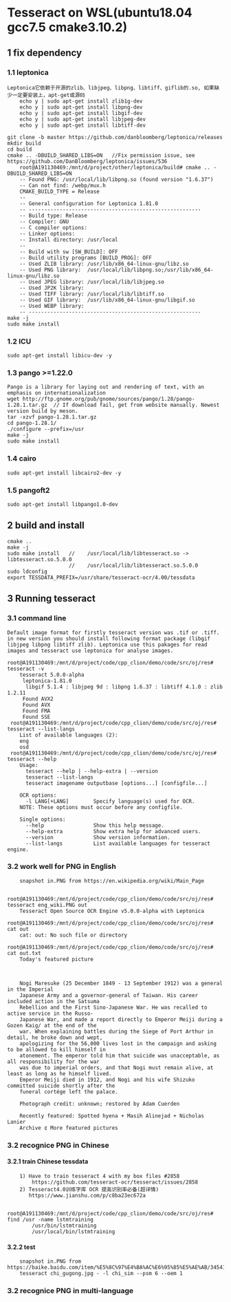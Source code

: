# Tesseract on WSL(ubuntu18.04  gcc7.5  cmake3.10.2)

## 1 fix dependency

### 1.1 leptonica
    Leptonica它依赖于开源的zlib、libjpeg、libpng、libtiff、giflib的.so, 如果缺少一定要安装上，apt-get或源码
        echo y | sudo apt-get install zlib1g-dev
        echo y | sudo apt-get install libpng-dev
        echo y | sudo apt-get install libgif-dev
        echo y | sudo apt-get install libjpeg-dev
        echo y | sudo apt-get install libtiff-dev
        
    git clone -b master https://github.com/danbloomberg/leptonica/releases
    mkdir build
    cd build
    cmake .. -DBUILD_SHARED_LIBS=ON   //Fix permission issue, see https://github.com/DanBloomberg/leptonica/issues/536
        root@A191130469:/mnt/d/project/other/leptonica/build# cmake .. -DBUILD_SHARED_LIBS=ON
        -- Found PNG: /usr/local/lib/libpng.so (found version "1.6.37")
        -- Can not find: /webp/mux.h
        CMAKE_BUILD_TYPE = Release
        --
        -- General configuration for Leptonica 1.81.0
        -- --------------------------------------------------------
        -- Build type: Release
        -- Compiler: GNU
        -- C compiler options:
        -- Linker options:
        -- Install directory: /usr/local
        --
        -- Build with sw [SW_BUILD]: OFF
        -- Build utility programs [BUILD_PROG]: OFF
        -- Used ZLIB library: /usr/lib/x86_64-linux-gnu/libz.so
        -- Used PNG library:  /usr/local/lib/libpng.so;/usr/lib/x86_64-linux-gnu/libz.so
        -- Used JPEG library: /usr/local/lib/libjpeg.so
        -- Used JP2K library:
        -- Used TIFF library: /usr/local/lib/libtiff.so
        -- Used GIF library:  /usr/lib/x86_64-linux-gnu/libgif.so
        -- Used WEBP library:
        -- --------------------------------------------------------
    make -j
    sudo make install

### 1.2 ICU 
    sudo apt-get install libicu-dev -y
  
### 1.3 pango  >=1.22.0 
    Pango is a library for laying out and rendering of text, with an emphasis on internationalization
    wget http://ftp.gnome.org/pub/gnome/sources/pango/1.28/pango-1.28.1.tar.gz  // If download fail, get from website manually. Newest version build by meson.
    tar -xzvf pango-1.28.1.tar.gz
    cd pango-1.28.1/
    ./configure --prefix=/usr
    make -j
    sudo make install
    
### 1.4 cairo   
    sudo apt-get install libcairo2-dev -y
    
### 1.5 pangoft2  
    sudo apt-get install libpango1.0-dev
    
    
## 2 build and install
    cmake ..
    make -j
    sudo make install   //    /usr/local/lib/libtesseract.so -> libtesseract.so.5.0.0
                        //    /usr/local/lib/libtesseract.so.5.0.0
    sudo ldconfig
    export TESSDATA_PREFIX=/usr/share/tesseract-ocr/4.00/tessdata
    
## 3 Running tesseract  
 
### 3.1  command line  
    Default image format for firstly tesseract version was .tif or .tiff. in new version you should install following format package (libgif libjpeg libpng libtiff zlib). Leptonica use this pakages for read images and tesseract use leptonica for analyse images.
    
    root@A191130469:/mnt/d/project/code/cpp_clion/demo/code/src/oj/res# tesseract -v
        tesseract 5.0.0-alpha
         leptonica-1.81.0
          libgif 5.1.4 : libjpeg 9d : libpng 1.6.37 : libtiff 4.1.0 : zlib 1.2.11
         Found AVX2
         Found AVX
         Found FMA
         Found SSE
     root@A191130469:/mnt/d/project/code/cpp_clion/demo/code/src/oj/res# tesseract --list-langs
        List of available languages (2):
        eng
        osd
     root@A191130469:/mnt/d/project/code/cpp_clion/demo/code/src/oj/res# tesseract --help
        Usage:
          tesseract --help | --help-extra | --version
          tesseract --list-langs
          tesseract imagename outputbase [options...] [configfile...]

        OCR options:
          -l LANG[+LANG]        Specify language(s) used for OCR.
        NOTE: These options must occur before any configfile.

        Single options:
          --help                Show this help message.
          --help-extra          Show extra help for advanced users.
          --version             Show version information.
          --list-langs          List available languages for tesseract engine.


### 3.2  work well for PNG in English
        snapshot in.PNG from https://en.wikipedia.org/wiki/Main_Page
        
        root@A191130469:/mnt/d/project/code/cpp_clion/demo/code/src/oj/res# tesseract eng_wiki.PNG out
        Tesseract Open Source OCR Engine v5.0.0-alpha with Leptonica
        root@A191130469:/mnt/d/project/code/cpp_clion/demo/code/src/oj/res# cat out
        cat: out: No such file or directory
        root@A191130469:/mnt/d/project/code/cpp_clion/demo/code/src/oj/res# cat out.txt
        Today's featured picture



        Nogi Maresuke (25 December 1849 - 13 September 1912) was a general in the Imperial
        Japanese Army and a governor-general of Taiwan. His career included action in the Satsuma
        Rebellion and the First Sino-Japanese War. He was recalled to active service in the Russo-
        Japanese War, and made a report directly to Emperor Meiji during a Gozen Kaig/ at the end of the
        war. When explaining battles during the Siege of Port Arthur in detail, he broke down and wept,
        apologizing for the 56,000 lives lost in the campaign and asking to be allowed to kill himself in
        atonement. The emperor told him that suicide was unacceptable, as all responsibility for the war
        was due to imperial orders, and that Nogi must remain alive, at least as long as he himself lived.
        Emperor Meiji died in 1912, and Nogi and his wife Shizuko committed suicide shortly after the
        funeral cortége left the palace.

        Photograph credit: unknown; restored by Adam Cuerden

        Recently featured: Spotted hyena + Masih Alinejad + Nicholas Lanier
        Archive ¢ More featured pictures
        
### 3.2  recognice PNG in Chinese

#### 3.2.1 train Chinese tessdata 
        1) Have to train tesseract 4 with my box files #2858
            https://github.com/tesseract-ocr/tesseract/issues/2858
        2) Tesseract4.0训练字库 OCR 提高识别率必备(超详情)
           https://www.jianshu.com/p/c8ba23ec672a
        
        root@A191130469:/mnt/d/project/code/cpp_clion/demo/code/src/oj/res# find /usr -name lstmtraining
            /usr/bin/lstmtraining
            /usr/local/bin/lstmtraining

        
#### 3.2.2 test      
        snapshot in.PNG from https://baike.baidu.com/item/%E5%8C%97%E4%BA%AC%E6%95%85%E5%AE%AB/345415
        tesseract chi_gugong.jpg - -l chi_sim --psm 6 --oem 1

### 3.2  recognice PNG in multi-language
